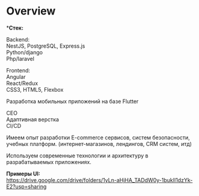 # Overview
  
***Стек:**   
  
Backend:  
NestJS, PostgreSQL, Express.js  
Python/django  
Php/laravel  
  
Frontend:  
Angular  
React/Redux  
CSS3, HTML5, Flexbox  
  
Разработка мобильных приложений на базе Flutter  
  
CEO  
Адаптивная верстка  
CI/CD  
  
Имеем опыт разработки E-commerce сервисов, систем безопасности, учебных платформ. (интернет-магазинов, лендингов, CRM систем, итд)  
  
Используем современные технологии и архитектуру в разрабатываемых приложениях.  
  
**Примеры UI:**     
https://drive.google.com/drive/folders/1yLn-aHjHA_TADdW0y-1buklI1dzYk-E2?usp=sharing  
